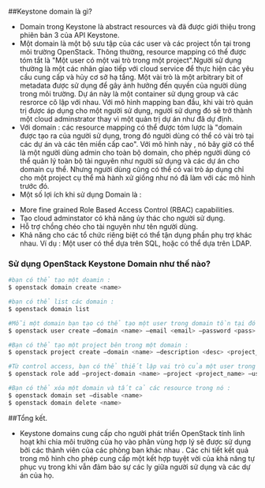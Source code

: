##Keystone domain là gì?

- Domain trong Keystone là abstract resources và đã được giới thiệu trong phiên bản 3 của API Keystone.
- Một domain là một bộ sưu tập của các user và các project tồn tại trong môi trường OpenStack. Thông thường, resource mapping có thể được tóm tắt là "Một user có một vai trò trong một project".Người sử dụng thường là một các nhân giao tiếp với cloud service để thực hiện các yêu cầu cung cấp và hủy cơ sở hạ tầng. Một vài trò là một arbitrary bit of metadata được sử dụng để gây ảnh hưởng đến quyền của người dùng trong môi trường. Dự án này là một container sử dụng group và các resrorce cô lập với nhau. Với mô hình mapping ban đầu, khi vài trò quản trị được áp dụng cho một người sử dụng, người sử dụng đó sẽ trở thành một cloud adminstrator thay vì một quản trị dự án như đã dự định.
- Với domain : các resource mapping có thể được tóm lược là "domain được tạo ra của người sử dụng, trong đó người dùng có thể có vài trò tại các dự án và các tên miền cấp cao". Với mô hình này , nó bây giờ có thể là một người dùng admin cho toàn bộ domain, cho phép người dùng có thể quản lý toàn bộ tài nguyên như người sử dụng và các dự án cho domain cụ thể. Nhưng người dùng cũng có thể có vai trò áp dụng chỉ cho một project cụ thể mà hành xử giống như nó đã làm với các mô hình trước đó.
- Một số lợi ích khi sử dụng Domain là :
 <ul>
 <li>More fine grained Role Based Access Control (RBAC) capabilities.</li>
 <li>Tạo cloud adminstator có khả năng ủy thác cho người sử dụng.</li>
 <li>Hỗ trợ chồng chéo cho tài nguyên như tên người dùng.</li>
 <li>Khả năng cho các tổ chức riêng biệt có thể tận dụng phần phụ trợ khác nhau. Ví dụ : Một user có thể dựa trên SQL, hoặc có thể dựa trên LDAP.</li>
 </ul>

### Sử dụng OpenStack Keystone Domain như thế nào?

```sh
#bạn có thể tạo một doamin : 
$ openstack domain create <name>

#bạn có thể list các domain : 
$ openstack domain list

#Mỗi một domain bạn tạo có thể tạo một user trong domain tồn tại đó : 
$ openstack user create –domain <name> –email <email> –password <pass> <username>

#Bạn có thể tạo một project bên trong một domain : 
$ openstack project create –domain <name> –description <desc> <project_name>

#Từ control access, bạn có thể thiết lập vai trò của một user trong một project : 
$ openstack role add –project-domain <name> –project <project_name> –user <username>

#Bạn có thể xóa một domain và tất cả các resource trong nó : 
$ openstack domain set –disable <name>
$ openstack domain delete <name>
```

##Tổng kết.

- Keystone domains cung cấp cho người phát triển OpenStack tính linh hoạt khi chia môi trường của họ vào phân vùng hợp lý sẽ được sử dụng bởi các thành viên của các phòng ban khác nhau . Các chi tiết kết quả trong mô hình cho phép cung cấp một kết hợp tuyệt vời của khả năng tự phục vụ trong khi vẫn đảm bảo sự các ly giữa người sử dụng và các dự án của họ.
